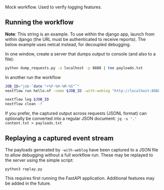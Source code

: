 Mock workflow. Used to verify logging features.

## Running the workflow
**Note**: This string is an example. To use within the django app, launch from within django (the URL must be authenticated to receive reports). The below example uses netcat instead, for decoupled debugging.

In one window, create a server that dumps output to console (and also to a file):
```bash
python dump_requests.py -a localhost -p 8888 | tee payloads.txt
```

In another run the workflow
```bash
JOB_ID="job-`date "+%F-%H-%M-%S"`"
nextflow run hello.nf -name $JOB_ID -with-weblog "http://localhost:8888" -with-report "report-$JOB_ID.html" -with-trace

nextflow log $JOB_ID
nextflow clean -f
```

If you prefer, the captured output across requests (JSONL format) can optionally be converted into a regular JSON document: `jq -s '.' content.txt > payloads.txt`

## Replaying a captured event stream
The payloads generated by `-with-weblog` have been captured to a JSON file to allow debugging without a full workflow run. These may be replayed to the server using the simple script:

`python3 replay.py`

This requires first running the FastAPI application. Additional features may be added in the future.
